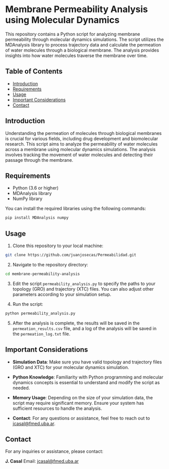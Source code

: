 # Membrane Permeability Analysis using Molecular Dynamics

This repository contains a Python script for analyzing membrane permeability through molecular dynamics simulations. The script utilizes the MDAnalysis library to process trajectory data and calculate the permeation of water molecules through a biological membrane. The analysis provides insights into how water molecules traverse the membrane over time.

## Table of Contents

- [Introduction](#introduction)
- [Requirements](#requirements)
- [Usage](#usage)
- [Important Considerations](#important-considerations)
- [Contact](#contact)

## Introduction

Understanding the permeation of molecules through biological membranes is crucial for various fields, including drug development and biomolecular research. This script aims to analyze the permeability of water molecules across a membrane using molecular dynamics simulations. The analysis involves tracking the movement of water molecules and detecting their passage through the membrane.

## Requirements

- Python (3.6 or higher)
- MDAnalysis library
- NumPy library

You can install the required libraries using the following commands:

```bash
pip install MDAnalysis numpy
```

## Usage

1. Clone this repository to your local machine:

```bash
git clone https://github.com/juanjosecas/Permeabilidad.git
```

2. Navigate to the repository directory:

```bash
cd membrane-permeability-analysis
```

3. Edit the script `permeability_analysis.py` to specify the paths to your topology (GRO) and trajectory (XTC) files. You can also adjust other parameters according to your simulation setup.

4. Run the script:

```bash
python permeability_analysis.py
```

5. After the analysis is complete, the results will be saved in the `permeation_results.csv` file, and a log of the analysis will be saved in the `permeation_log.txt` file.

## Important Considerations

- **Simulation Data**: Make sure you have valid topology and trajectory files (GRO and XTC) for your molecular dynamics simulation.
  
- **Python Knowledge**: Familiarity with Python programming and molecular dynamics concepts is essential to understand and modify the script as needed.

- **Memory Usage**: Depending on the size of your simulation data, the script may require significant memory. Ensure your system has sufficient resources to handle the analysis.

- **Contact**: For any questions or assistance, feel free to reach out to [jcasal@fmed.uba.ar](mailto:jcasal@fmed.uba.ar).

## Contact

For any inquiries or assistance, please contact:

**J. Casal**
Email: [jcasal@fmed.uba.ar](mailto:jcasal@fmed.uba.ar)
